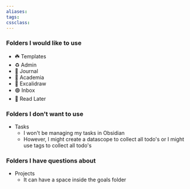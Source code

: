 ```yaml
---
aliases:
tags: 
cssclass:
---
```


### Folders I would like to use
- ☘️ Templates
- ♻️ Admin
- 🌱 Journal
- 🌴 Academia
- 🌾 Excalidraw
- 🟢 Inbox
- 💚 Read Later
### Folders I don't want to use
- Tasks
	- I won't be managing my tasks in Obsidian
	- However, I might create a datascope to collect all todo's or I might use tags to collect all todo's
### Folders I have questions about
- Projects 
	- It can have a space inside the goals folder


